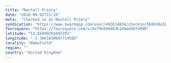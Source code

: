 ```yaml
---
title: "Nostell Priory"
date: "2018-09-02T13:16"
meta:  "Checked in at Nostell Priory"
syndication: "https://www.swarmapp.com/user/492614834/checkin/5b8bd4a386f4cc002ca6fcd1"
foursquare: "https://foursquare.com/v/4e79e500483b1d4edb674990"
latitude: "53.65099291092207"
longitude: "-1.3861030607714502"
locality: "Wakefield"
region: ""
country: "United Kingdom"
---
```


